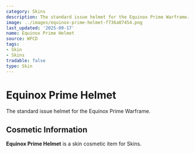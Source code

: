 ```yaml
---
category: Skins
description: The standard issue helmet for the Equinox Prime Warframe.
image: ../images/equinox-prime-helmet-f736a07454.png
last_updated: '2025-09-17'
name: Equinox Prime Helmet
source: WFCD
tags:
- Skin
- Skins
tradable: false
type: Skin
---
```


# Equinox Prime Helmet

The standard issue helmet for the Equinox Prime Warframe.

## Cosmetic Information

**Equinox Prime Helmet** is a skin cosmetic item for Skins.

